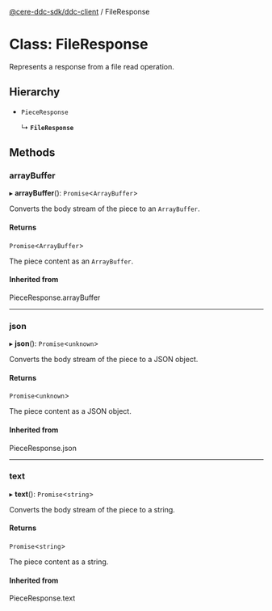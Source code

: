 [@cere-ddc-sdk/ddc-client](../README.md) / FileResponse

# Class: FileResponse

Represents a response from a file read operation.

## Hierarchy

- `PieceResponse`

  ↳ **`FileResponse`**

## Methods

### arrayBuffer

▸ **arrayBuffer**(): `Promise`\<`ArrayBuffer`\>

Converts the body stream of the piece to an `ArrayBuffer`.

#### Returns

`Promise`\<`ArrayBuffer`\>

The piece content as an `ArrayBuffer`.

#### Inherited from

PieceResponse.arrayBuffer

___

### json

▸ **json**(): `Promise`\<`unknown`\>

Converts the body stream of the piece to a JSON object.

#### Returns

`Promise`\<`unknown`\>

The piece content as a JSON object.

#### Inherited from

PieceResponse.json

___

### text

▸ **text**(): `Promise`\<`string`\>

Converts the body stream of the piece to a string.

#### Returns

`Promise`\<`string`\>

The piece content as a string.

#### Inherited from

PieceResponse.text
